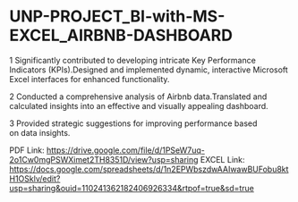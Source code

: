 # UNP-PROJECT_BI-with-MS-EXCEL_AIRBNB-DASHBOARD

1 Significantly contributed to developing intricate Key Performance Indicators (KPIs).Designed and implemented dynamic, interactive Microsoft Excel interfaces for enhanced functionality.

2 Conducted a comprehensive analysis of Airbnb data.Translated and calculated insights into an effective and visually appealing dashboard.

3 Provided strategic suggestions for improving performance based on data insights.

PDF Link: https://drive.google.com/file/d/1PSeW7uq-2o1Cw0mgPSWXimet2TH8351D/view?usp=sharing
EXCEL Link: https://docs.google.com/spreadsheets/d/1n2EPWbszdwAAIwawBUFobu8ktH1OSklv/edit?usp=sharing&ouid=110241362182406926334&rtpof=true&sd=true

